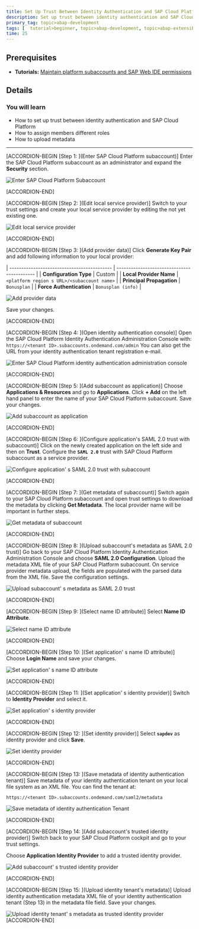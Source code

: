 ```yaml
---
title: Set Up Trust Between Identity Authentication and SAP Cloud Platform
description: Set up trust between identity authentication and SAP Cloud Platform will be explained by using SAML 2.0 Configuration.
primary_tag: topic>abap-development
tags: [  tutorial>beginner, topic>abap-development, topic>abap-extensibility ]
time: 25
---
```


## Prerequisites  
- **Tutorials:** [Maintain platform subaccounts and SAP Web IDE permissions](abap-custom-ui-subaccount-permission)

## Details
### You will learn
- How to set up trust between identity authentication and SAP Cloud Platform
- How to assign members different roles
- How to upload metadata

---

[ACCORDION-BEGIN [Step 1: ](Enter SAP Cloud Platform subaccount)]
Enter the SAP Cloud Platform subaccount as an administrator and expand the **Security** section.

![Enter SAP Cloud Platform Subaccount](sapcp.png)

[ACCORDION-END]

[ACCORDION-BEGIN [Step 2: ](Edit local service provider)]
Switch to your trust settings and create your local service provider by editing the not yet existing one.

![Edit local service provider](edit.png)

[ACCORDION-END]

[ACCORDION-BEGIN [Step 3: ](Add provider data)]
Click **Generate Key Pair** and add following information to your local provider:

| ------------------------------------------- | ------------------------------------------- |
|           **Configuration Type**            |                    Custom                   |
|           **Local Provider Name**           | `<platform region s URL>/<subaccount name>` |
|          **Principal Propagation**          |                 `Bonusplan`                 |
|          **Force Authentication**           |               `Bonusplan (info)`            |

![Add provider data](add.png)

Save your changes.

[ACCORDION-END]

[ACCORDION-BEGIN [Step 4: ](Open identity authentication console)]
Open the SAP Cloud Platform Identity Authentication Administration Console with:
`https://<tenant ID>.subaccounts.ondemand.com/admin`
You can also get the URL from your identity authentication tenant registration e-mail.

![Enter SAP Cloud Platform identity authentication administration console](identity.png)

[ACCORDION-END]

[ACCORDION-BEGIN [Step 5: ](Add subaccount as application)]
Choose **Applications & Resources** and go to **Applications**. Click **+ Add** on the left hand panel to enter the name of your SAP Cloud Platform subaccount. Save your changes.

![Add subaccount as application](addapplication.png)

[ACCORDION-END]

[ACCORDION-BEGIN [Step 6: ](Configure application's SAML 2.0 trust with subaccount)]
Click on the newly created application on the left side and then on **Trust**. Configure the **`SAML 2.0`** trust with SAP Cloud Platform subaccount as a service provider.

![Configure application' s SAML 2.0 trust with subaccount](saml.png)

[ACCORDION-END]

[ACCORDION-BEGIN [Step 7: ](Get metadata of subaccount)]
Switch again to your SAP Cloud Platform subaccount and open trust settings to download the metadata by clicking **Get Metadata**. The local provider name will be important in further steps.

![Get metadata of subaccount](trust.png)

[ACCORDION-END]


[ACCORDION-BEGIN [Step 8: ](Upload subaccount's metadata as SAML 2.0 trust)]
Go back to your SAP Cloud Platform Identity Authentication Administration Console and choose **SAML 2.0 Configuration**. Upload the metadata XML file of your SAP Cloud Platform subaccount. On service provider metadata upload, the fields are populated with the parsed data from the XML file. Save the configuration settings.

![Upload subaccount' s metadata as SAML 2.0 trust](upload.png)

[ACCORDION-END]

[ACCORDION-BEGIN [Step 9: ](Select name ID attribute)]
Select **Name ID Attribute**.

![Select name ID attribute](saml2.png)

[ACCORDION-END]

[ACCORDION-BEGIN [Step 10: ](Set application' s name ID attribute)]
Choose **Login Name** and save your changes.

![Set application' s name ID attribute](login.png)

[ACCORDION-END]

[ACCORDION-BEGIN [Step 11: ](Set application' s identity provider)]
Switch to **Identity Provider** and select it.

![Set application' s identity provider](provider.png)

[ACCORDION-END]

[ACCORDION-BEGIN [Step 12: ](Set identity provider)]
Select **`sapdev`** as identity provider and click **Save**.

![Set identity provider](sapdev.png)

[ACCORDION-END]

[ACCORDION-BEGIN [Step 13: ](Save metadata of identity authentication tenant)]
Save metadata of your identity authentication tenant on your local file system as an XML file. You can find the tenant at:
```
https://<tenant ID>.subaccounts.ondemand.com/saml2/metadata
```

![Save metadata of identity authentication Tenant](metadata.png)

[ACCORDION-END]

[ACCORDION-BEGIN [Step 14: ](Add subaccount's trusted identity provider)]
Switch back to your SAP Cloud Platform cockpit and go to your trust settings.

Choose **Application Identity Provider** to add a trusted identity provider.

![Add subaccount' s trusted identity provider](trusted.png)

[ACCORDION-END]

[ACCORDION-BEGIN [Step 15: ](Upload identity tenant's metadata)]
Upload identity authentication metadata XML file of your identity authentication tenant (Step 13) in the metadata file field. Save your changes.

![Upload identity tenant' s metadata as trusted identity provider](attribute.png)
[ACCORDION-END]
